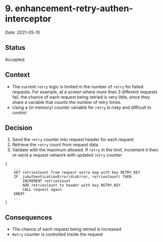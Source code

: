 # 9. enhancement-retry-authen-interceptor

Date: 2021-05-10

## Status

Accepted

## Context

- The current `retry` logic is limited in the number of `retry` for failed requests. For example, at a screen where more than 3 different requests fail, the chance of each request being retried is very little, since they share a variable that counts the number of retry times.
- Using a (in memory) counter variable for `retry` is risky and difficult to control

## Decision

1. Send the `retry` counter into request header for each request
2. Retrieve the `retry` count from request data
3. Validate with the maximum allowed. If `retry` in the limit, increment it then re-send a request network with updated `retry` counter

```
{
    ...
    SET retriesCount from request extra map with key RETRY_KEY
    IF _isAuthenticationError(dioError, retriesCount) THEN
        INCREMENT retriesCount
        ADD retriesCount to header with key RETRY_KEY
        CALL request again
    ENDIF
    ...
}
```

## Consequences

- The chance of each request being retried is increased
- `Retry` counter is controlled inside the request